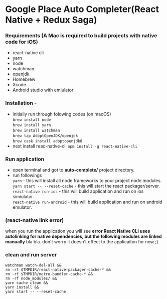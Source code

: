 # Google Place Auto Completer(React Native + Redux Saga)

### Requirements (A Mac is required to build projects with native code for iOS)
- react-native cli
- yarn
- node
- watchman
- openjdk
- Homebrew
- Xcode
- Android studio with emiulator

### Installation - 
- initially run through folowing codes (on macOS)  
`brew install node`  
`brew install yarn`  
`brew install watchman`  
`brew tap AdoptOpenJDK/openjdk`  
`brew cask install adoptopenjdk8`  
- next install reac-native-cli
`npm install -g react-native-cli`

### Run application
- open terminal and got to **auto-complete/** project directory.
- run followings  
`yarn` - this will install all node frameworks to your project node modules.  
`yarn start -- --reset-cache` - this will start the react packager/server.  
`react-native run-ios` - this will build application and run on ios simiulator.  
`react-native run-android` - this will build application and run on android  emulator.  
### (react-native link error)
when you run the application you will see **error React Native CLI uses autolinking for native dependencies, but the following modules are linked manually** bla bla. don't worry it doesn't effect to the applicaiton for now ;).
### clean and run server
```
watchman watch-del-all &&
rm -rf $TMPDIR/react-native-packager-cache-* &&
rm -rf $TMPDIR/metro-bundler-cache-* && 
rm -rf node_modules/ && 
yarn cache clean &&
yarn install && 
yarn start -- --reset-cache
```

